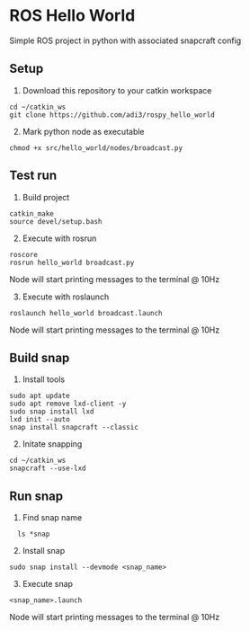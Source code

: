 # ROS Hello World
Simple ROS project in python with associated snapcraft config

## Setup

1. Download this repository to your catkin workspace

  ```
  cd ~/catkin_ws
  git clone https://github.com/adi3/rospy_hello_world
  ```
  
2. Mark python node as executable

  ```
  chmod +x src/hello_world/nodes/broadcast.py
  ```

## Test run

1. Build project

  ```
  catkin_make
  source devel/setup.bash
  ```
  
2. Execute with rosrun

  ```
  roscore
  rosrun hello_world broadcast.py
  ```
  Node will start printing messages to the terminal @ 10Hz
  
3. Execute with roslaunch
  
  ```
  roslaunch hello_world broadcast.launch
  ```
  Node will start printing messages to the terminal @ 10Hz

## Build snap

1. Install tools
  ```
  sudo apt update
  sudo apt remove lxd-client -y
  sudo snap install lxd
  lxd init --auto
  snap install snapcraft --classic
  ```
  
2. Initate snapping
  ```
  cd ~/catkin_ws
  snapcraft --use-lxd
  ```

## Run snap

1. Find snap name
  ```
    ls *snap
  ```

2. Install snap
  ```
  sudo snap install --devmode <snap_name>
  ```

3. Execute snap
  ```
  <snap_name>.launch
  ```
  Node will start printing messages to the terminal @ 10Hz
